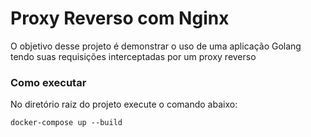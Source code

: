 # Proxy Reverso com Nginx
O objetivo desse projeto é demonstrar o uso de uma aplicação Golang tendo suas requisições interceptadas  por um proxy reverso

### Como executar
No diretório raiz do projeto execute o comando abaixo:
```
docker-compose up --build
```
